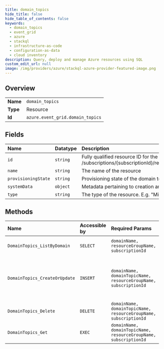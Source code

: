```yaml
---
title: domain_topics
hide_title: false
hide_table_of_contents: false
keywords:
  - domain_topics
  - event_grid
  - azure    
  - stackql
  - infrastructure-as-code
  - configuration-as-data
  - cloud inventory
description: Query, deploy and manage Azure resources using SQL
custom_edit_url: null
image: /img/providers/azure/stackql-azure-provider-featured-image.png
---
```

  
    

## Overview
<table><tbody>
<tr><td><b>Name</b></td><td><code>domain_topics</code></td></tr>
<tr><td><b>Type</b></td><td>Resource</td></tr>
<tr><td><b>Id</b></td><td><code>azure.event_grid.domain_topics</code></td></tr>
</tbody></table>

## Fields
| Name | Datatype | Description |
|:-----|:---------|:------------|
| `id` | `string` | Fully qualified resource ID for the resource. Ex - /subscriptions/{subscriptionId}/resourceGroups/{resourceGroupName}/providers/{resourceProviderNamespace}/{resourceType}/{resourceName} |
| `name` | `string` | The name of the resource |
| `provisioningState` | `string` | Provisioning state of the domain topic. |
| `systemData` | `object` | Metadata pertaining to creation and last modification of the resource. |
| `type` | `string` | The type of the resource. E.g. "Microsoft.Compute/virtualMachines" or "Microsoft.Storage/storageAccounts" |
## Methods
| Name | Accessible by | Required Params | Description |
|:-----|:--------------|:----------------|:------------|
| `DomainTopics_ListByDomain` | `SELECT` | `domainName, resourceGroupName, subscriptionId` | List all the topics in a domain. |
| `DomainTopics_CreateOrUpdate` | `INSERT` | `domainName, domainTopicName, resourceGroupName, subscriptionId` | Asynchronously creates or updates a new domain topic with the specified parameters. |
| `DomainTopics_Delete` | `DELETE` | `domainName, domainTopicName, resourceGroupName, subscriptionId` | Delete existing domain topic. |
| `DomainTopics_Get` | `EXEC` | `domainName, domainTopicName, resourceGroupName, subscriptionId` | Get properties of a domain topic. |
